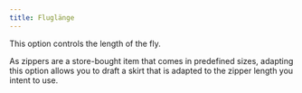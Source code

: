```yaml
---
title: Fluglänge
---
```


This option controls the length of the fly.

As zippers are a store-bought item that comes in predefined sizes, adapting this option allows you to draft a skirt that is adapted to the zipper length you intent to use.
